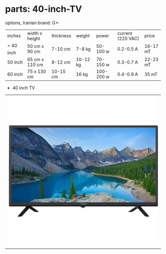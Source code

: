 # parts: 40-inch-TV


options, Iranian brand: G+:

| | | | | | | |
|-|-|-|-|-|-|-|
| inches | width x height | thickness | weight | power | current (220 VAC) | price |
| ⭐️ 40 inch | 50 cm x 90 cm | 7-10 cm | 7-8 kg | 50-100 w | 0.2-0.5 A | 16-17 mT |
| 50 inch | 65 cm x 110 cm | 8-12 cm | 10-12 kg | 70-150 w | 0.3-0.7 A | 22-23 mT |
| 60 inch | 75 x 130 cm | 10-15 cm | 16 kg | 100-200 w | 0.4-0.9 A | 35 mT |


- 40 inch TV

|   |
| --- |
| ![image](https://github.com/kamangir/assets2/raw/main/bluer-ugv/40-inch-TV.jpg?raw=true) |
